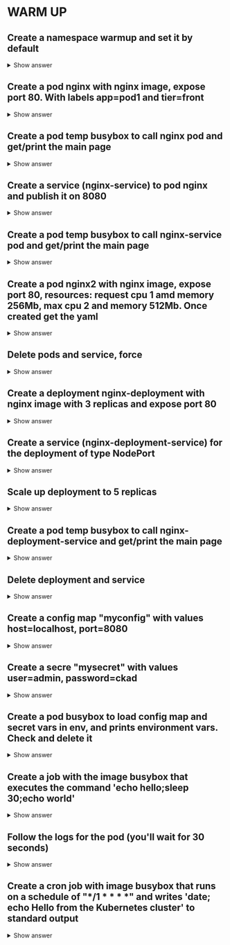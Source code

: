 # WARM UP

## Create a namespace warmup and set it by default

<details><summary>Show answer</summary>
<p>

`kubectl create ns warmup`

`kubectl config set-context --current --namespace=warmup`

</p>
</details>

## Create a pod nginx with nginx image, expose port 80. With labels app=pod1 and tier=front

<details><summary>Show answer</summary>
<p>

`kubectl run nginx --image=nginx --restart=Never --port=80 -l app=pod1 -l tier=front`

</p>
</details>

## Create a pod temp busybox to call nginx pod and get/print the main page

<details><summary>Show answer</summary>
<p>

`kubectl get po -o wide` -> Get the pod IP

`kubectl run busybox --image=busybox --restart=Never --rm -it -- /bin/sh -c 'wget -O- 10.239.0.31:80'`

</p>
</details>

## Create a service (nginx-service) to pod nginx and publish it on 8080

<details><summary>Show answer</summary>
<p>

`kubectl expose pod nginx --name=nginx-service --port=8080 --target-port=80`

</p>
</details>

## Create a pod temp busybox to call nginx-service pod and get/print the main page

<details><summary>Show answer</summary>
<p>

`kubectl run busybox --image=busybox --restart=Never --rm -it -- /bin/sh -c 'wget -O- nginx-service:8080'`

</p>
</details>

## Create a pod nginx2 with nginx image, expose port 80, resources: request cpu 1 amd memory 256Mb, max cpu 2 and memory 512Mb. Once created get the yaml

<details><summary>Show answer</summary>
<p>

`kubectl run nginx2 --image=nginx --restart=Never --port=80 --requests=cpu=1,memory=256Mi --limits=cpu=2,memory=512Mi`

`kubectl get po nginx2 -o yaml`

</p>
</details>

## Delete pods and service, force

<details><summary>Show answer</summary>
<p>

`kubectl delete pod nginx nginx2 --force --grace-period=0`

</p>
</details>

## Create a deployment nginx-deployment with nginx image with 3 replicas and expose port 80

<details><summary>Show answer</summary>
<p>

`kubectl create deployment nginx-deployment --image=nginx -o yaml --dry-run > dep.yaml`

`vim dep.yaml`

```yaml
apiVersion: apps/v1
kind: Deployment
metadata:
  labels:
    app: nginx-deployment
  name: nginx-deployment
spec:
  replicas: 3 # Change this
  selector:
    matchLabels:
      app: nginx-deployment
  template:
    metadata:
      labels:
        app: nginx-deployment
    spec:
      containers:
      - image: nginx
        name: nginx
        ports: # Add this
          - containerPort: 80
```

`kubectl create -f dep.yaml`

</p>
</details>

## Create a service (nginx-deployment-service) for the deployment of type NodePort

<details><summary>Show answer</summary>
<p>

`kubectl expose deployment nginx-deployment --name=nginx-deployment-service --type=NodePort`

</p>
</details>

## Scale up deployment to 5 replicas

<details><summary>Show answer</summary>
<p>

`kubectl scale deployment nginx-deployment --replicas=5`

</p>
</details>

## Create a pod temp busybox to call nginx-deployment-service and get/print the main page

<details><summary>Show answer</summary>
<p>

`kubectl get svc` -> Get the port

`kubectl get nodes` -> Get the node name (worker)

`kubectl run busybox --image=busybox --restart=Never --rm -it -- /bin/sh -c 'wget -O- node10031-ckad-sandbox.jelastic.labs.gmv.com:30817'`

</p>
</details>

## Delete deployment and service

<details><summary>Show answer</summary>
<p>

`kubectl delete svc nginx-deployment-service`

`kubectl delete deployment nginx-deployment`

</p>
</details>

## Create a config map "myconfig" with values host=localhost, port=8080

<details><summary>Show answer</summary>
<p>

`kubectl create configmap myconfig --from-literal=host=localhost --from-literal=port=8080`

</p>
</details>

## Create a secre "mysecret" with values user=admin, password=ckad

<details><summary>Show answer</summary>
<p>

`kubectl create secret generic mysecret --from-literal=user=admin --from-literal=password=ckad`

</p>
</details>

## Create a pod busybox to load config map and secret vars in env, and prints environment vars. Check and delete it

<details><summary>Show answer</summary>
<p>

`kubectl run busybox --image=busybox --restart=Never --dry-run -o yaml -- env > podenv.yaml`

`vim podenv.yaml`

```yaml
apiVersion: v1
kind: Pod
metadata:
  labels:
    run: busybox
  name: busybox
spec:
  containers:
  - args:
    - env
    image: busybox
    name: busybox
    envFrom:
      - configMapRef:
          name: myconfig
      - secretRef:
          name: mysecret
  restartPolicy: Never
```

`kubectl create -f podenv.yaml`

`kubectl logs busybox`

</p>
</details>

## Create a job with the image busybox that executes the command 'echo hello;sleep 30;echo world'

<details><summary>Show answer</summary>
<p>

`kubectl create job busybox --image=busybox -- /bin/sh -c 'echo hello;sleep 30;echo world'`

</p>
</details>

## Follow the logs for the pod (you'll wait for 30 seconds)

<details><summary>Show answer</summary>
<p>

`kubectl logs busybox-xxxxx -f`

</p>
</details>

## Create a cron job with image busybox that runs on a schedule of "*/1 * * * *" and writes 'date; echo Hello from the Kubernetes cluster' to standard output

<details><summary>Show answer</summary>
<p>

`kubectl create cronjob cron --image=busybox --schedule="*/1 * * * *"  -- /bin/sh -c 'date; echo Hello from the Kubernetes cluster'`

</p>
</details>
